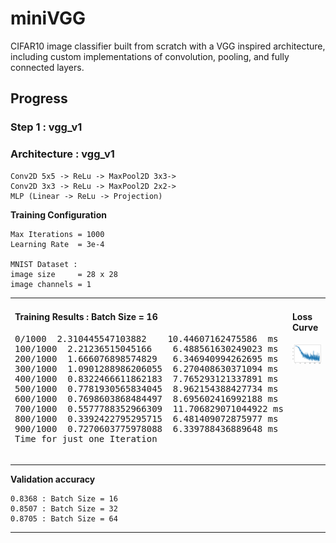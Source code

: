 # miniVGG
CIFAR10 image classifier built from scratch with a VGG inspired architecture, including custom implementations of convolution, pooling, and fully connected layers.



## Progress


### Step 1 : vgg_v1

### Architecture : vgg_v1

```
Conv2D 5x5 -> ReLu -> MaxPool2D 3x3->
Conv2D 3x3 -> ReLu -> MaxPool2D 2x2->
MLP (Linear -> ReLu -> Projection)
```


**Training Configuration**
```
Max Iterations = 1000
Learning Rate  = 3e-4  

MNIST Dataset :
image size     = 28 x 28 
image channels = 1
```


<table>
  <tr>
    <td valign="top" width="50%">
      <h4>Training Results : Batch Size = 16</h4>
      <pre>
0/1000  2.310445547103882    10.44607162475586  ms
100/1000  2.21236515045166    6.488561630249023 ms
200/1000  1.666076898574829   6.346940994262695 ms
300/1000  1.0901288986206055  6.270408630371094 ms
400/1000  0.8322466611862183  7.765293121337891 ms
500/1000  0.7781930565834045  8.962154388427734 ms
600/1000  0.7698603868484497  8.695602416992188 ms
700/1000  0.5577788352966309  11.706829071044922 ms
800/1000  0.3392422795295715  6.481409072875977 ms
900/1000  0.7270603775978088  6.339788436889648 ms
Time for just one Iteration
      </pre>
    </td>
    <td valign="top" width="50%">
      <h4>Loss Curve</h4>
      <img src="images/s1.png" alt="Loss curve - Step 1" width="420"/>
    </td>
  </tr>
</table>

**Validation accuracy**
```
0.8368 : Batch Size = 16
0.8507 : Batch Size = 32
0.8705 : Batch Size = 64 
```

---